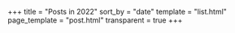+++
title = "Posts in 2022"
sort_by = "date"
template = "list.html"
page_template = "post.html"
transparent = true
+++